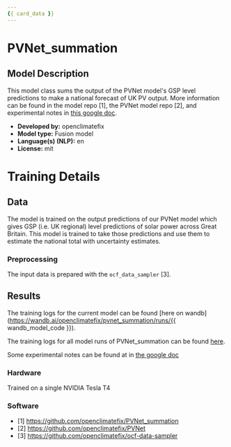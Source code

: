```yaml
---
{{ card_data }}
---
```







# PVNet_summation

## Model Description

<!-- Provide a longer summary of what this model is/does. -->
This model class sums the output of the PVNet model's GSP level predictions to make a national forecast of UK PV output. More information can be found in the model repo [1], the PVNet model repo [2], and experimental notes in [this google doc](https://docs.google.com/document/d/1fbkfkBzp16WbnCg7RDuRDvgzInA6XQu3xh4NCjV-WDA/edit?usp=sharing).

- **Developed by:** openclimatefix
- **Model type:** Fusion model
- **Language(s) (NLP):** en
- **License:** mit


# Training Details

## Data

<!-- This should link to a Data Card, perhaps with a short stub of information on what the training data is all about as well as documentation related to data pre-processing or additional filtering. -->

The model is trained on the output predictions of our PVNet model which gives GSP (i.e. UK regional) level predictions
of solar power across Great Britain. This model is trained to take those predictions and use them to estimate
the national total with uncertainty estimates.


### Preprocessing

The input data is prepared with the `ocf_data_sampler` [3].


## Results

The training logs for the current model can be found [here on wandb](https://wandb.ai/openclimatefix/pvnet_summation/runs/{{ wandb_model_code }}).

The training logs for all model runs of PVNet_summation can be found [here](https://wandb.ai/openclimatefix/pvnet_summation).

Some experimental notes can be found at in [the google doc](https://docs.google.com/document/d/1fbkfkBzp16WbnCg7RDuRDvgzInA6XQu3xh4NCjV-WDA/edit?usp=sharing)


### Hardware

Trained on a single NVIDIA Tesla T4

### Software

- [1] https://github.com/openclimatefix/PVNet_summation
- [2] https://github.com/openclimatefix/PVNet
- [3] https://github.com/openclimatefix/ocf-data-sampler
